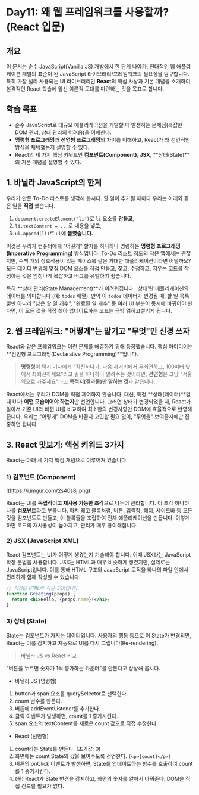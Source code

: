 # Day11: 왜 웹 프레임워크를 사용할까? (React 입문)

## 개요

이 문서는 순수 JavaScript(Vanilla JS) 개발에서 한 단계 나아가, 현대적인 웹 애플리케이션 개발의 표준이 된 JavaScript 라이브러리/프레임워크의 필요성을 탐구합니다. 특히 가장 널리 사용되는 UI 라이브러리인 **React**의 핵심 사상과 기본 개념을 소개하여, 본격적인 React 학습에 앞선 이론적 토대를 마련하는 것을 목표로 합니다.

## 학습 목표

* 순수 JavaScript로 대규모 애플리케이션을 개발할 때 발생하는 문제점(복잡한 DOM 관리, 상태 관리의 어려움)을 이해한다.
* **명령형 프로그래밍**과 **선언형 프로그래밍**의 차이를 이해하고, React가 왜 선언적인 방식을 채택했는지 설명할 수 있다.
* React의 세 가지 핵심 키워드인 **컴포넌트(Component)**, **JSX**, **상태(State)**의 기본 개념을 설명할 수 있다.

## 1. 바닐라 JavaScript의 한계

우리가 만든 To-Do 리스트를 생각해 봅시다. 할 일이 추가될 때마다 우리는 아래와 같은 일을 **직접** 했습니다.

1.  `document.createElement('li')`로 `li` 요소를 **만들고**,
2.  `li.textContent = ...`로 내용을 **넣고**,
3.  `ul.append(li)`로 `ul`에 **붙였습니다.**

이것은 우리가 컴퓨터에게 "어떻게" 할지를 하나하나 명령하는 **명령형 프로그래밍(Imperative Programming)** 방식입니다. To-Do 리스트 정도의 작은 앱에서는 괜찮지만, 수백 개의 상호작용이 있는 페이스북 같은 거대한 애플리케이션이라면 어떨까요? 모든 데이터 변경에 맞춰 DOM 요소를 직접 만들고, 찾고, 수정하고, 지우는 코드를 작성하는 것은 엄청나게 복잡하고 버그를 유발하기 쉽습니다.

특히 **상태 관리(State Management)**가 어려워집니다. '상태'란 애플리케이션의 데이터를 의미합니다 (예: `todos` 배열). 만약 이 `todos` 데이터가 변경될 때, 할 일 목록뿐만 아니라 "남은 할 일 개수", "완료된 일 개수" 등 여러 UI 부분이 동시에 바뀌어야 한다면, 이 모든 것을 직접 찾아 업데이트하는 코드는 금방 얽히고설키게 됩니다.

## 2. 웹 프레임워크: "어떻게"는 맡기고 "무엇"만 신경 쓰자

React와 같은 프레임워크는 이런 문제를 해결하기 위해 등장했습니다. 핵심 아이디어는 **선언형 프로그래밍(Declarative Programming)**입니다.

> **명령형**이 택시 기사에게 "직진하다가, 다음 사거리에서 우회전하고, 100미터 앞에서 좌회전하세요"라고 길을 하나하나 알려주는 것이라면,
> **선언형**은 그냥 "서울역으로 가주세요"라고 **목적지(결과물)만 말하는 것**과 같습니다.

React에서는 우리가 DOM을 직접 제어하지 않습니다. 대신, 특정 **상태(데이터)**일 때 UI가 **어떤 모습이어야 하는지**만 선언합니다. 그러면 상태가 변경되었을 때, React가 알아서 기존 UI와 바뀐 UI를 비교하여 최소한의 변경사항만 DOM에 효율적으로 반영해 줍니다. 우리는 "어떻게" DOM을 바꿀지 고민할 필요 없이, "무엇을" 보여줄지에만 집중하면 됩니다.

## 3. React 맛보기: 핵심 키워드 3가지

React는 아래 세 가지 핵심 개념으로 이루어져 있습니다.

### 1) 컴포넌트 (Component)

!(https://i.imgur.com/2s40s8j.png)

React는 UI를 **독립적이고 재사용 가능한 조각**으로 나누어 관리합니다. 이 조각 하나하나를 **컴포넌트**라고 부릅니다. 마치 레고 블록처럼, 버튼, 입력창, 헤더, 사이드바 등 모든 것을 컴포넌트로 만들고, 이 블록들을 조립하여 전체 애플리케이션을 만듭니다. 이렇게 하면 코드의 재사용성이 높아지고, 관리가 매우 용이해집니다.

### 2) JSX (JavaScript XML)

React 컴포넌트는 UI가 어떻게 생겼는지 기술해야 합니다. 이때 JSX라는 JavaScript 확장 문법을 사용합니다. JSX는 HTML과 매우 비슷하게 생겼지만, 실제로는 JavaScript입니다. 이를 통해 HTML 구조와 JavaScript 로직을 하나의 파일 안에서 편리하게 함께 작성할 수 있습니다.

```jsx
// 이것은 HTML이 아닌 JSX입니다.
function Greeting(props) {
  return <h1>Hello, {props.name}!</h1>;
}
```

### 3) 상태 (State)

State는 컴포넌트가 가지는 데이터입니다. 사용자의 행동 등으로 이 State가 변경되면, React는 이를 감지하고 자동으로 UI를 다시 그립니다(Re-rendering).

> 바닐라 JS vs React 비교

"버튼을 누르면 숫자가 1씩 증가하는 카운터"를 만든다고 상상해 봅시다.

* 바닐라 JS (명령형)

1. button과 span 요소를 querySelector로 선택한다.
2. count 변수를 만든다.
3. 버튼에 addEventListener를 추가한다.
4. 클릭 이벤트가 발생하면, count를 1 증가시킨다.
5. span 요소의 textContent를 새로운 count 값으로 직접 수정한다.

* React (선언형)

1. count라는 State를 만든다. (초기값: 0)
2. 화면에는 count State의 값을 보여주도록 선언한다. `(<p>{count}</p>)`
3. 버튼의 onClick 이벤트가 발생하면, State를 업데이트하는 함수를 호출하여 count를 1 증가시킨다.
4. (끝) React가 State 변경을 감지하고, 화면의 숫자를 알아서 바꿔준다. DOM을 직접 건드릴 필요가 없다.